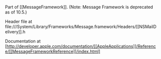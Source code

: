 Part of [[MessageFramework]]. (Note: Message Framework is deprecated as of 10.5.)

Header file at file:///System/Library/Frameworks/Message.framework/Headers/[[NSMailDelivery]].h

Documentation at [http://developer.apple.com/documentation/[[AppleApplications]]/Reference/[[MessageFrameworkReference]]/index.html]